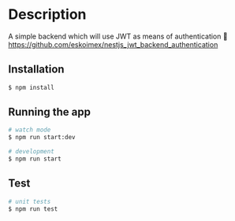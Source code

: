 
# Description
A simple backend which will use JWT as means of authentication
🔗 https://github.com/eskoimex/nestjs_jwt_backend_authentication

## Installation

```bash
$ npm install
```

## Running the app

```bash
# watch mode
$ npm run start:dev

# development
$ npm run start


```

## Test

```bash
# unit tests
$ npm run test

```
